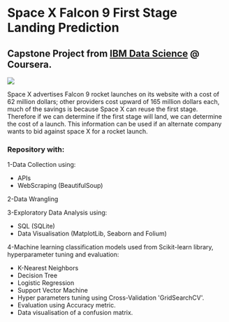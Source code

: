 # Space X  Falcon 9 First Stage Landing Prediction

## Capstone Project from [IBM Data Science](https://www.coursera.org/professional-certificates/ibm-data-science/paidmedia?utm_medium=sem&utm_source=gg&utm_campaign=b2c_emea_ibm-data-science_ibm_ftcof_professional-certificates_px_dr_tt_gg_sem_pr_s1_en_m_hyb_25-04_xdp-exp&campaignid=22445700234&adgroupid=181170710787&device=c&keyword=ibm%20data%20science%20professional%20certificate&matchtype=p&network=g&devicemodel=&creativeid=724572967612&assetgroupid=&targetid=kwd-666806570842&extensionid=&placement=&gad_source=1&gbraid=0AAAAADdKX6YWaeyo2nne4RWGAPAJcrg0t&gclid=EAIaIQobChMIpMOK_a_ujAMV15NQBh1ShROTEAAYASAAEgLvafD_BwE) @ Coursera.

![](https://cf-courses-data.s3.us.cloud-object-storage.appdomain.cloud/IBMDeveloperSkillsNetwork-DS0701EN-SkillsNetwork/api/Images/landing_1.gif)

Space X advertises Falcon 9 rocket launches on its website with a cost of 62 million dollars; other providers cost upward of 165 million dollars each, much of the savings is because Space X can reuse the first stage. Therefore if we can determine if the first stage will land, we can determine the cost of a launch. This information can be used if an alternate company wants to bid against space X for a rocket launch.

### Repository with:

1-Data Collection using:
  - APIs
  - WebScraping (BeautifulSoup)

2-Data Wrangling

3-Exploratory Data Analysis using:
  - SQL (SQLite)
  - Data Visualisation (MatplotLib, Seaborn and Folium)

4-Machine learning classification models used from Scikit-learn library, hyperparameter tuning and evaluation:
  - K-Nearest Neighbors
  - Decision Tree
  - Logistic Regression
  - Support Vector Machine
  - Hyper parameters tuning using Cross-Validation 'GridSearchCV'.
  - Evaluation using Accuracy metric.
  - Data visualisation of a confusion matrix.

